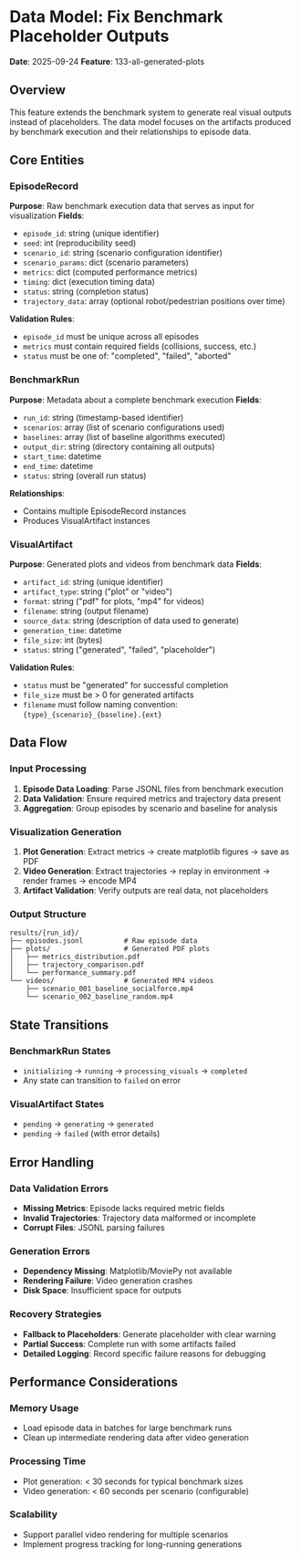 # Data Model: Fix Benchmark Placeholder Outputs

**Date**: 2025-09-24
**Feature**: 133-all-generated-plots

## Overview
This feature extends the benchmark system to generate real visual outputs instead of placeholders. The data model focuses on the artifacts produced by benchmark execution and their relationships to episode data.

## Core Entities

### EpisodeRecord
**Purpose**: Raw benchmark execution data that serves as input for visualization
**Fields**:
- `episode_id`: string (unique identifier)
- `seed`: int (reproducibility seed)
- `scenario_id`: string (scenario configuration identifier)
- `scenario_params`: dict (scenario parameters)
- `metrics`: dict (computed performance metrics)
- `timing`: dict (execution timing data)
- `status`: string (completion status)
- `trajectory_data`: array (optional robot/pedestrian positions over time)

**Validation Rules**:
- `episode_id` must be unique across all episodes
- `metrics` must contain required fields (collisions, success, etc.)
- `status` must be one of: "completed", "failed", "aborted"

### BenchmarkRun
**Purpose**: Metadata about a complete benchmark execution
**Fields**:
- `run_id`: string (timestamp-based identifier)
- `scenarios`: array (list of scenario configurations used)
- `baselines`: array (list of baseline algorithms executed)
- `output_dir`: string (directory containing all outputs)
- `start_time`: datetime
- `end_time`: datetime
- `status`: string (overall run status)

**Relationships**:
- Contains multiple EpisodeRecord instances
- Produces VisualArtifact instances

### VisualArtifact
**Purpose**: Generated plots and videos from benchmark data
**Fields**:
- `artifact_id`: string (unique identifier)
- `artifact_type`: string ("plot" or "video")
- `format`: string ("pdf" for plots, "mp4" for videos)
- `filename`: string (output filename)
- `source_data`: string (description of data used to generate)
- `generation_time`: datetime
- `file_size`: int (bytes)
- `status`: string ("generated", "failed", "placeholder")

**Validation Rules**:
- `status` must be "generated" for successful completion
- `file_size` must be > 0 for generated artifacts
- `filename` must follow naming convention: `{type}_{scenario}_{baseline}.{ext}`

## Data Flow

### Input Processing
1. **Episode Data Loading**: Parse JSONL files from benchmark execution
2. **Data Validation**: Ensure required metrics and trajectory data present
3. **Aggregation**: Group episodes by scenario and baseline for analysis

### Visualization Generation
1. **Plot Generation**: Extract metrics → create matplotlib figures → save as PDF
2. **Video Generation**: Extract trajectories → replay in environment → render frames → encode MP4
3. **Artifact Validation**: Verify outputs are real data, not placeholders

### Output Structure
```
results/{run_id}/
├── episodes.jsonl          # Raw episode data
├── plots/                  # Generated PDF plots
│   ├── metrics_distribution.pdf
│   ├── trajectory_comparison.pdf
│   └── performance_summary.pdf
└── videos/                 # Generated MP4 videos
    ├── scenario_001_baseline_socialforce.mp4
    └── scenario_002_baseline_random.mp4
```

## State Transitions

### BenchmarkRun States
- `initializing` → `running` → `processing_visuals` → `completed`
- Any state can transition to `failed` on error

### VisualArtifact States
- `pending` → `generating` → `generated`
- `pending` → `failed` (with error details)

## Error Handling

### Data Validation Errors
- **Missing Metrics**: Episode lacks required metric fields
- **Invalid Trajectories**: Trajectory data malformed or incomplete
- **Corrupt Files**: JSONL parsing failures

### Generation Errors
- **Dependency Missing**: Matplotlib/MoviePy not available
- **Rendering Failure**: Video generation crashes
- **Disk Space**: Insufficient space for outputs

### Recovery Strategies
- **Fallback to Placeholders**: Generate placeholder with clear warning
- **Partial Success**: Complete run with some artifacts failed
- **Detailed Logging**: Record specific failure reasons for debugging

## Performance Considerations

### Memory Usage
- Load episode data in batches for large benchmark runs
- Clean up intermediate rendering data after video generation

### Processing Time
- Plot generation: < 30 seconds for typical benchmark sizes
- Video generation: < 60 seconds per scenario (configurable)

### Scalability
- Support parallel video rendering for multiple scenarios
- Implement progress tracking for long-running generations